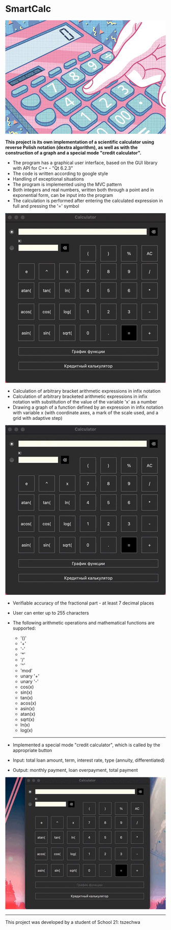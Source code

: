 # SmartCalc
![SMARTCALC](./images/calculator.webp)

**This project is its own implementation of a scientific calculator using reverse Polish notation (dextra algorithm), as well as with the construction of a graph and a special mode "credit calculator".**

* The program has a graphical user interface, based on the GUI library with API for C++ - "Qt 6.2.3"
* The code is written according to google style
* Handling of exceptional situations
* The program is implemented using the MVC pattern
* Both integers and real numbers, written both through a point and in exponential form, can be input into the program
* The calculation is performed after entering the calculated expression in full and pressing the '=' symbol

![SMARTCALC](./images/calculate.gif)

* Calculation of arbitrary bracket arithmetic expressions in infix notation
* Calculation of arbitrary bracketed arithmetic expressions in infix notation with substitution of the value of the variable 'x' as a number
* Drawing a graph of a function defined by an expression in infix notation with variable x (with coordinate axes, a mark of the scale used, and a grid with adaptive step)

![SMARTCALC](./images/grafic.gif)

* Verifiable accuracy of the fractional part - at least 7 decimal places
* User can enter up to 255 characters
* The following arithmetic operations and mathematical functions are supported:
  + '()'
  + '+'
  + '-'
  + '*'
  + '/'
  + '^'
  + 'mod'
  + unary '+'
  + unary '-'
  + cos(x)
  + sin(x)
  + tan(x)
  + acos(x)
  + asin(x)
  + atan(x)
  + sqrt(x)
  + ln(x)
  + log(x)
  
  ***
  
* Implemented a special mode "credit calculator", which is called by the appropriate button
* Input: total loan amount, term, interest rate, type (annuity, differentiated)
* Output: monthly payment, loan overpayment, total payment

![SMARTCALC](./images/credit.gif)

***

This project was developed by a student of School 21: tszechwa

